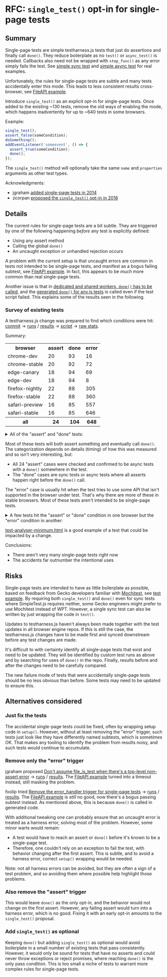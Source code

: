 # RFC: `single_test()` opt-in for single-page tests

## Summary

Single-page tests are simple testharness.js tests that just do assertions and finally call `done()`. They reduce boilerplate as no `test()` or `async_test()` is needed. Callbacks also need not be wrapped with `step_func()` as any error simply fails the test. See [simple sync test](https://github.com/web-platform-tests/wpt/blob/ded00e006a083cacc108e8a1e92963fe7b15de4e/mediacapture-streams/MediaDevices-SecureContext.html) and [simple async test](https://github.com/web-platform-tests/wpt/blob/87d9cd16b9b4992649dc2ea1ecb3261f163e9184/html/webappapis/timers/negative-setinterval.html) for real examples.

Unfortunately, the rules for single-page tests are subtle and many tests accidentally enter this mode. This leads to less consistent results cross-browser, see [FileAPI example](https://wpt.fyi/results/FileAPI/url/url-format.any.worker.html?run_id=312160003&run_id=306970005&run_id=321820002&run_id=319900004).

Introduce `single_test()` as an explicit opt-in for single-page tests. Once added to the existing ~130 tests, remove the old ways of enabling the mode, which happens inadvertently for up to ~640 tests in some browsers.

Example:
```js
single_test();
assert_false(someCondition);
doSomething();
addEventListener('someevent', () => {
  assert_true(someCondition);
  done();
});
```

The `single_test()` method will optionally take the same `name` and `properties` arguments as other test types.

Acknowledgments:
- jgraham [added single-page tests in 2014](https://github.com/w3c/testharness.js/pull/67)
- zcorpan [proposed the `single_test()` opt-in in 2018](https://github.com/web-platform-tests/wpt/pull/11364)

## Details

The current rules for single-page tests are a bit subtle. They are triggered by one of the following happening _before_ any test is explicitly defined:
- Using any assert method
- Calling the global `done()`
- An uncaught exception or unhandled rejection occurs

A problem with the current setup is that uncaught errors are common in tests not intended to be single-page tests, and manifest as a bogus failing subtest, see [FileAPI example](https://wpt.fyi/results/FileAPI/url/url-format.any.worker.html?run_id=312160003&run_id=306970005&run_id=321820002&run_id=319900004). In fact, this appears to be *much* more common than real single-page tests.

Another issue is that in [dedicated and shared workers, `done()` has to be called](https://web-platform-tests.org/writing-tests/testharness-api.html#determining-when-all-tests-are-complete), and the [generated `done()` for any.js tests](https://github.com/web-platform-tests/wpt/blob/b683b48465900b5585bf08ee4b6c25b219944333/tools/serve/serve.py#L292-L304) is called even if the test script failed. This explains some of the results seen in the following.

### Survey of existing tests

A testharness.js change was prepared to find which conditions were hit: [commit](https://github.com/web-platform-tests/wpt/commit/76dec5fd7efc0d681bea894aa39dbbd5eaff084b) &rarr; [runs](https://wpt.fyi/runs?sha=76dec5fd7efc0d681bea894aa39dbbd5eaff084b&max-count=10) / [results](https://wpt.fyi/results/?run_id=310440006&run_id=297430002&run_id=287730001&run_id=297450002&run_id=314200005&run_id=306940004&run_id=312100003&run_id=314200002) &rarr; [script](https://gist.github.com/foolip/b630c0432ed1a35f0758dd9d01b1fb1b) &rarr; [raw stats](https://gist.github.com/foolip/7fa72c00a3d355710ee58a6521682db6).

Summary:

<table>
  <tr>
    <th>browser
    <th>assert
    <th>done
    <th>error
  <tr>
    <td>chrome-dev
    <td>20
    <td>93
    <td>16
  <tr>
    <td>chrome-stable
    <td>20
    <td>92
    <td>72
  <tr>
    <td>edge-canary
    <td>18
    <td>94
    <td>69
  <tr>
    <td>edge-dev
    <td>18
    <td>94
    <td>8
  <tr>
    <td>firefox-nightly
    <td>22
    <td>88
    <td>305
  <tr>
    <td>firefox-stable
    <td>22
    <td>88
    <td>360
  <tr>
    <td>safari-preview
    <td>16
    <td>85
    <td>557
  <tr>
    <td>safari-stable
    <td>16
    <td>85
    <td>646
  <tr>
    <th>all
    <th>24
    <th>104
    <th>648
</table>

<details>
<summary>All of the "assert" and "done" tests:</summary>

```
assert /html/semantics/document-metadata/the-meta-element/pragma-directives/attr-meta-http-equiv-refresh/allow-scripts-flag-changing-1.html
assert /html/semantics/document-metadata/the-meta-element/pragma-directives/attr-meta-http-equiv-refresh/allow-scripts-flag-changing-2.html
assert /html/semantics/document-metadata/the-meta-element/pragma-directives/attr-meta-http-equiv-refresh/not-in-shadow-tree.html
assert /html/semantics/embedded-content/media-elements/ready-states/autoplay-with-slow-text-tracks.html
assert /html/semantics/embedded-content/the-iframe-element/srcdoc_change_hash.html
assert /html/semantics/embedded-content/the-img-element/update-src-complete.html
assert /html/webappapis/timers/negative-settimeout.html
assert /navigation-timing/nav2_test_navigation_type_backforward.html
assert /preload/download-resources.html
assert /preload/link-header-on-subresource.html
assert /preload/link-header-preload.html
assert /preload/link-header-preload-imagesrcset.html
assert /preload/link-header-preload-nonce.html
assert /preload/onerror-event.html
assert /preload/onload-event.html
assert /preload/preload-csp.sub.html
assert /preload/preload-default-csp.sub.html
assert /preload/preload-with-type.html
assert /preload/single-download-late-used-preload.html
assert /webaudio/the-audio-api/the-analysernode-interface/test-analyser-minimum.html
assert /webaudio/the-audio-api/the-analysernode-interface/test-analyser-output.html
assert /webaudio/the-audio-api/the-analysernode-interface/test-analyser-scale.html
assert /workers/constructors/SharedWorker/URLMismatchError.htm
assert /workers/shared-worker-name-via-options.html
done /content-security-policy/script-src/scripthash-default-src.sub.html
done /content-security-policy/style-src/stylehash-default-src.sub.html
done /css/css-lists/nested-list-with-list-style-type-none.html
done /css/css-shapes/shape-outside/shape-image/gradients/shape-outside-radial-gradient-001.html
done /css/css-shapes/shape-outside/shape-image/gradients/shape-outside-radial-gradient-002.html
done /css/css-shapes/shape-outside/shape-image/gradients/shape-outside-radial-gradient-003.html
done /css/css-shapes/shape-outside/shape-image/gradients/shape-outside-radial-gradient-004.html
done /css/css-shapes/spec-examples/shape-outside-010.html
done /css/css-shapes/spec-examples/shape-outside-011.html
done /css/css-shapes/spec-examples/shape-outside-012.html
done /css/css-shapes/spec-examples/shape-outside-013.html
done /css/css-shapes/spec-examples/shape-outside-014.html
done /css/css-shapes/spec-examples/shape-outside-015.html
done /css/css-shapes/spec-examples/shape-outside-016.html
done /css/css-shapes/spec-examples/shape-outside-017.html
done /css/css-shapes/spec-examples/shape-outside-018.html
done /css/css-shapes/spec-examples/shape-outside-019.html
done /custom-elements/parser/parser-fallsback-to-unknown-element.html
done /dom/nodes/Element-getElementsByTagName-change-document-HTMLNess.html
done /fetch/content-length/content-length.html
done /fetch/corb/script-js-mislabeled-as-html-nosniff.sub.html
done /fetch/corb/script-js-mislabeled-as-html.sub.html
done /fetch/corb/script-resource-with-nonsniffable-types.tentative.sub.html
done /fetch/corb/style-css-mislabeled-as-html-nosniff.sub.html
done /fetch/corb/style-css-mislabeled-as-html.sub.html
done /fetch/corb/style-css-with-json-parser-breaker.sub.html
done /fetch/corb/style-html-correctly-labeled.sub.html
done /fetch/images/canvas-remote-read-remote-image-redirect.html
done /FileAPI/url/multi-global-origin-serialization.sub.html
done /html/browsers/browsing-the-web/navigating-across-documents/source/navigate-child-function-parent.html
done /html/browsers/browsing-the-web/navigating-across-documents/source/navigate-child-src-about-blank.html
done /html/rendering/non-replaced-elements/flow-content-0/dialog-display.html
done /html/rendering/non-replaced-elements/margin-collapsing-quirks/multicol-quirks-mode.html
done /html/rendering/non-replaced-elements/margin-collapsing-quirks/multicol-standards-mode.html
done /html/rendering/non-replaced-elements/tables/table-vspace-hspace.html
done /html/rendering/non-replaced-elements/tables/table-vspace-hspace-s.html
done /html/rendering/non-replaced-elements/the-page/iframe-marginwidth-marginheight.html
done /html/semantics/document-metadata/the-meta-element/pragma-directives/attr-meta-http-equiv-refresh/allow-scripts-flag-changing-1.html
done /html/semantics/document-metadata/the-meta-element/pragma-directives/attr-meta-http-equiv-refresh/allow-scripts-flag-changing-2.html
done /html/semantics/document-metadata/the-meta-element/pragma-directives/attr-meta-http-equiv-refresh/dynamic-append.html
done /html/semantics/document-metadata/the-meta-element/pragma-directives/attr-meta-http-equiv-refresh/remove-from-document.html
done /html/semantics/embedded-content/the-iframe-element/move_iframe_in_dom_01.html
done /html/semantics/embedded-content/the-iframe-element/move_iframe_in_dom_02.html
done /html/semantics/embedded-content/the-iframe-element/move_iframe_in_dom_03.html
done /html/semantics/embedded-content/the-iframe-element/move_iframe_in_dom_04.html
done /html/semantics/embedded-content/the-img-element/data-url.html
done /html/semantics/embedded-content/the-img-element/srcset/avoid-reload-on-resize.html
done /html/semantics/embedded-content/the-img-element/update-src-complete.html
done /html/semantics/forms/autofocus/not-on-first-task.html
done /html/semantics/scripting-1/the-script-element/module/charset-02.html
done /html/semantics/scripting-1/the-script-element/module/error-and-slow-dependency.html
done /html/webappapis/scripting/processing-model-2/window-onerror-parse-error.html
done /html/webappapis/scripting/processing-model-2/window-onerror-runtime-error.html
done /html/webappapis/scripting/processing-model-2/window-onerror-runtime-error-throw.html
done /html/webappapis/timers/negative-setinterval.html
done /html/webappapis/timers/type-long-setinterval.html
done /html/webappapis/timers/type-long-settimeout.html
done /import-maps/imported/parsing-addresses.tentative.html
done /import-maps/imported/parsing-schema.tentative.html
done /import-maps/imported/parsing-scope-keys.tentative.html
done /import-maps/imported/parsing-specifier-keys.tentative.html
done /import-maps/imported/resolving-builtins.tentative.html
done /import-maps/imported/resolving-not-yet-implemented.tentative.html
done /import-maps/imported/resolving-scopes.tentative.html
done /import-maps/imported/resolving.tentative.html
done /infrastructure/browsers/firefox/prefs.html
done /infrastructure/testdriver/file_upload.sub.html
done /mediacapture-streams/MediaDevices-SecureContext.html
done /navigation-timing/nav2_test_document_open.html
done /navigation-timing/nav2_test_document_replaced.html
done /navigation-timing/nav2_test_navigate_within_document.html
done /navigation-timing/nav2_test_navigation_type_reload.html
done /navigation-timing/nav2_test_redirect_chain_xserver_partial_opt_in.html
done /navigation-timing/nav2_test_redirect_server.html
done /navigation-timing/nav2_test_redirect_xserver.html
done /server-timing/navigation_timing_idl.https.html
done /server-timing/resource_timing_idl.https.html
done /webaudio/the-audio-api/the-analysernode-interface/test-analyser-scale.html
done /WebCryptoAPI/derive_bits_keys/ecdh_bits.https.any.worker.html
done /WebCryptoAPI/derive_bits_keys/ecdh_keys.https.any.worker.html
done /WebCryptoAPI/derive_bits_keys/hkdf.https.any.worker.html?1001-2000
done /WebCryptoAPI/derive_bits_keys/hkdf.https.any.worker.html?1-1000
done /WebCryptoAPI/derive_bits_keys/hkdf.https.any.worker.html?2001-3000
done /WebCryptoAPI/derive_bits_keys/hkdf.https.any.worker.html?3001-last
done /WebCryptoAPI/derive_bits_keys/pbkdf2.https.any.worker.html?1001-2000
done /WebCryptoAPI/derive_bits_keys/pbkdf2.https.any.worker.html?1-1000
done /WebCryptoAPI/derive_bits_keys/pbkdf2.https.any.worker.html?2001-3000
done /WebCryptoAPI/derive_bits_keys/pbkdf2.https.any.worker.html?3001-4000
done /WebCryptoAPI/derive_bits_keys/pbkdf2.https.any.worker.html?4001-5000
done /WebCryptoAPI/derive_bits_keys/pbkdf2.https.any.worker.html?5001-6000
done /WebCryptoAPI/derive_bits_keys/pbkdf2.https.any.worker.html?6001-7000
done /WebCryptoAPI/derive_bits_keys/pbkdf2.https.any.worker.html?7001-8000
done /WebCryptoAPI/derive_bits_keys/pbkdf2.https.any.worker.html?8001-last
done /webmessaging/without-ports/020.html
done /webmessaging/without-ports/021.html
done /webmessaging/with-ports/020.html
done /webmessaging/with-ports/021.html
done /workers/constructors/SharedWorker/URLMismatchError.htm
done /workers/interfaces/WorkerGlobalScope/close/incoming-message.html
done /workers/interfaces/WorkerGlobalScope/close/setInterval.html
done /workers/interfaces/WorkerGlobalScope/close/setTimeout.html
done /workers/semantics/multiple-workers/004.html
done /workers/semantics/navigation/001.html
done /workers/shared-worker-name-via-options.html
```
</details>

Most of these tests will both assert something and eventually call `done()`. The categorization depends on details (timing) of how this was measured and so isn't very interesting, but:
- All 24 "assert" cases were checked and confirmed to be async tests with a `done()` somewhere in the test.
- The "done" cases are sync tests or async tests where all asserts happen right before the `done()` call.

The "error" case is usually hit when the test tries to use some API that isn't supported in the browser under test. That's why there are more of these in stable browsers. Most of these tests aren't intended to be single-page tests.

<details>
<summary>A few tests hit the "assert" or "done" condition in one browser but the "error" condition in another:</summary>

- [/css/css-shapes/spec-examples/shape-outside-018.html](https://wpt.fyi/results/css/css-shapes/spec-examples/shape-outside-018.html?run_id=310440006&run_id=297430002&run_id=287730001&run_id=297450002&run_id=314200005&run_id=306940004&run_id=312100003&run_id=314200002) ([master](https://wpt.fyi/results/css/css-shapes/spec-examples/shape-outside-018.html?run_id=297370001&run_id=319840011&run_id=314120012&run_id=306900006&run_id=291680008&run_id=287670008&run_id=275610007&run_id=319850011))
- [/navigation-timing/nav2_test_document_open.html](https://wpt.fyi/results/navigation-timing/nav2_test_document_open.html?run_id=310440006&run_id=297430002&run_id=287730001&run_id=297450002&run_id=314200005&run_id=306940004&run_id=312100003&run_id=314200002) ([master](https://wpt.fyi/results/navigation-timing/nav2_test_document_open.html?run_id=297370001&run_id=319840011&run_id=314120012&run_id=306900006&run_id=291680008&run_id=287670008&run_id=275610007&run_id=319850011))
- [/navigation-timing/nav2_test_navigate_within_document.html](https://wpt.fyi/results/navigation-timing/nav2_test_navigate_within_document.html?run_id=310440006&run_id=297430002&run_id=287730001&run_id=297450002&run_id=314200005&run_id=306940004&run_id=312100003&run_id=314200002) ([master](https://wpt.fyi/results/navigation-timing/nav2_test_navigate_within_document.html?run_id=297370001&run_id=319840011&run_id=314120012&run_id=306900006&run_id=291680008&run_id=287670008&run_id=275610007&run_id=319850011))
- [/navigation-timing/nav2_test_navigation_type_backforward.html](https://wpt.fyi/results/navigation-timing/nav2_test_navigation_type_backforward.html?run_id=310440006&run_id=297430002&run_id=287730001&run_id=297450002&run_id=314200005&run_id=306940004&run_id=312100003&run_id=314200002) ([master](https://wpt.fyi/results/navigation-timing/nav2_test_navigation_type_backforward.html?run_id=297370001&run_id=319840011&run_id=314120012&run_id=306900006&run_id=291680008&run_id=287670008&run_id=275610007&run_id=319850011))
- [/navigation-timing/nav2_test_navigation_type_reload.html](https://wpt.fyi/results/navigation-timing/nav2_test_navigation_type_reload.html?run_id=310440006&run_id=297430002&run_id=287730001&run_id=297450002&run_id=314200005&run_id=306940004&run_id=312100003&run_id=314200002) ([master](https://wpt.fyi/results/navigation-timing/nav2_test_navigation_type_reload.html?run_id=297370001&run_id=319840011&run_id=314120012&run_id=306900006&run_id=291680008&run_id=287670008&run_id=275610007&run_id=319850011))
- [/navigation-timing/nav2_test_redirect_chain_xserver_partial_opt_in.html](https://wpt.fyi/results/navigation-timing/nav2_test_redirect_chain_xserver_partial_opt_in.html?run_id=310440006&run_id=297430002&run_id=287730001&run_id=297450002&run_id=314200005&run_id=306940004&run_id=312100003&run_id=314200002) ([master](https://wpt.fyi/results/navigation-timing/nav2_test_redirect_chain_xserver_partial_opt_in.html?run_id=297370001&run_id=319840011&run_id=314120012&run_id=306900006&run_id=291680008&run_id=287670008&run_id=275610007&run_id=319850011))
- [/navigation-timing/nav2_test_redirect_server.html](https://wpt.fyi/results/navigation-timing/nav2_test_redirect_server.html?run_id=310440006&run_id=297430002&run_id=287730001&run_id=297450002&run_id=314200005&run_id=306940004&run_id=312100003&run_id=314200002) ([master](https://wpt.fyi/results/navigation-timing/nav2_test_redirect_server.html?run_id=297370001&run_id=319840011&run_id=314120012&run_id=306900006&run_id=291680008&run_id=287670008&run_id=275610007&run_id=319850011))
- [/navigation-timing/nav2_test_redirect_xserver.html](https://wpt.fyi/results/navigation-timing/nav2_test_redirect_xserver.html?run_id=310440006&run_id=297430002&run_id=287730001&run_id=297450002&run_id=314200005&run_id=306940004&run_id=312100003&run_id=314200002) ([master](https://wpt.fyi/results/navigation-timing/nav2_test_redirect_xserver.html?run_id=297370001&run_id=319840011&run_id=314120012&run_id=306900006&run_id=291680008&run_id=287670008&run_id=275610007&run_id=319850011))
- [/server-timing/navigation_timing_idl.https.html](https://wpt.fyi/results/server-timing/navigation_timing_idl.https.html?run_id=310440006&run_id=297430002&run_id=287730001&run_id=297450002&run_id=314200005&run_id=306940004&run_id=312100003&run_id=314200002) ([master](https://wpt.fyi/results/server-timing/navigation_timing_idl.https.html?run_id=297370001&run_id=319840011&run_id=314120012&run_id=306900006&run_id=291680008&run_id=287670008&run_id=275610007&run_id=319850011))
- [/webaudio/the-audio-api/the-analysernode-interface/test-analyser-minimum.html](https://wpt.fyi/results/webaudio/the-audio-api/the-analysernode-interface/test-analyser-minimum.html?run_id=310440006&run_id=297430002&run_id=287730001&run_id=297450002&run_id=314200005&run_id=306940004&run_id=312100003&run_id=314200002) ([master](https://wpt.fyi/results/webaudio/the-audio-api/the-analysernode-interface/test-analyser-minimum.html?run_id=297370001&run_id=319840011&run_id=314120012&run_id=306900006&run_id=291680008&run_id=287670008&run_id=275610007&run_id=319850011))
- [/webaudio/the-audio-api/the-analysernode-interface/test-analyser-output.html](https://wpt.fyi/results/webaudio/the-audio-api/the-analysernode-interface/test-analyser-output.html?run_id=310440006&run_id=297430002&run_id=287730001&run_id=297450002&run_id=314200005&run_id=306940004&run_id=312100003&run_id=314200002) ([master](https://wpt.fyi/results/webaudio/the-audio-api/the-analysernode-interface/test-analyser-output.html?run_id=297370001&run_id=319840011&run_id=314120012&run_id=306900006&run_id=291680008&run_id=287670008&run_id=275610007&run_id=319850011))
- [/webaudio/the-audio-api/the-analysernode-interface/test-analyser-scale.html](https://wpt.fyi/results/webaudio/the-audio-api/the-analysernode-interface/test-analyser-scale.html?run_id=310440006&run_id=297430002&run_id=287730001&run_id=297450002&run_id=314200005&run_id=306940004&run_id=312100003&run_id=314200002) ([master](https://wpt.fyi/results/webaudio/the-audio-api/the-analysernode-interface/test-analyser-scale.html?run_id=297370001&run_id=319840011&run_id=314120012&run_id=306900006&run_id=291680008&run_id=287670008&run_id=275610007&run_id=319850011))
- [/WebCryptoAPI/derive_bits_keys/ecdh_bits.https.any.worker.html](https://wpt.fyi/results/WebCryptoAPI/derive_bits_keys/ecdh_bits.https.any.worker.html?run_id=310440006&run_id=297430002&run_id=287730001&run_id=297450002&run_id=314200005&run_id=306940004&run_id=312100003&run_id=314200002) ([master](https://wpt.fyi/results/WebCryptoAPI/derive_bits_keys/ecdh_bits.https.any.worker.html?run_id=297370001&run_id=319840011&run_id=314120012&run_id=306900006&run_id=291680008&run_id=287670008&run_id=275610007&run_id=319850011))
- [/WebCryptoAPI/derive_bits_keys/ecdh_keys.https.any.worker.html](https://wpt.fyi/results/WebCryptoAPI/derive_bits_keys/ecdh_keys.https.any.worker.html?run_id=310440006&run_id=297430002&run_id=287730001&run_id=297450002&run_id=314200005&run_id=306940004&run_id=312100003&run_id=314200002) ([master](https://wpt.fyi/results/WebCryptoAPI/derive_bits_keys/ecdh_keys.https.any.worker.html?run_id=297370001&run_id=319840011&run_id=314120012&run_id=306900006&run_id=291680008&run_id=287670008&run_id=275610007&run_id=319850011))
- [/workers/constructors/SharedWorker/URLMismatchError.htm](https://wpt.fyi/results/workers/constructors/SharedWorker/URLMismatchError.htm?run_id=310440006&run_id=297430002&run_id=287730001&run_id=297450002&run_id=314200005&run_id=306940004&run_id=312100003&run_id=314200002) ([master](https://wpt.fyi/results/workers/constructors/SharedWorker/URLMismatchError.htm?run_id=297370001&run_id=319840011&run_id=314120012&run_id=306900006&run_id=291680008&run_id=287670008&run_id=275610007&run_id=319850011))
- [/workers/semantics/multiple-workers/004.html](https://wpt.fyi/results/workers/semantics/multiple-workers/004.html?run_id=310440006&run_id=297430002&run_id=287730001&run_id=297450002&run_id=314200005&run_id=306940004&run_id=312100003&run_id=314200002) ([master](https://wpt.fyi/results/workers/semantics/multiple-workers/004.html?run_id=297370001&run_id=319840011&run_id=314120012&run_id=306900006&run_id=291680008&run_id=287670008&run_id=275610007&run_id=319850011))
- [/workers/shared-worker-name-via-options.html](https://wpt.fyi/results/workers/shared-worker-name-via-options.html?run_id=310440006&run_id=297430002&run_id=287730001&run_id=297450002&run_id=314200005&run_id=306940004&run_id=312100003&run_id=314200002) ([master](https://wpt.fyi/results/workers/shared-worker-name-via-options.html?run_id=297370001&run_id=319840011&run_id=314120012&run_id=306900006&run_id=291680008&run_id=287670008&run_id=275610007&run_id=319850011))
</details>

[test-analyser-minimum.html](https://wpt.fyi/results/webaudio/the-audio-api/the-analysernode-interface/test-analyser-minimum.html?run_id=297370001&run_id=319840011&run_id=314120012&run_id=306900006&run_id=291680008&run_id=287670008&run_id=275610007&run_id=319850011) is a good example of a test that could be impacted by a change.

Conclusions:
- There aren't very many single-page tests right now
- The accidents far outnumber the intentional uses

## Risks

Single-page tests are intended to have as little boilerplate as possible, based on feedback from Gecko developers familiar with [Mochitest](https://developer.mozilla.org/en-US/docs/Mozilla/Projects/Mochitest), see [test example](https://github.com/mozilla/gecko-dev/blob/01c6764830acaabafeec509f5512f8ef564d6964/dom/tests/mochitest/bugs/test_protochains.html). By requiring both `single_test()` and `done()` even for sync tests where SimpleTest.js requires neither, some Gecko engineers might prefer to use Mochitest instead of WPT. However, a single sync test can also be written by just wrapping the code in `test()`. 

Updates to testharness.js haven't always been made together with the test updates in all browser engine repos. If this is still the case, the testharness.js changes have to be made first and synced downstream before any test changes are made.

It's difficult to with certainty identify all single-page tests that exist and need to be updated. They will be identified by custom test runs as above and by searching for uses of `done()` in the repo. Finally, results before and after the changes need to be carefully compared.

The new failure mode of tests that were accidentally single-page tests should be no less obvious than before. Some tests may need to be updated to ensure this.

## Alternatives considered

### Just fix the tests

The accidental single-page tests could be fixed, often by wrapping setup code in `setup()`. However, without at least removing the "error" trigger, such tests just look like they have differently named subtests, which is sometimes OK. That makes any tooling to identify the problem from results noisy, and such tests would continue to accumulate.

### Remove only the "error" trigger

jgraham proposed [Don't assume file_is_test when there's a top-level non-assert error](https://github.com/web-platform-tests/wpt/pull/11024) &rarr; [runs](https://wpt.fyi/runs?sha=6137405db45618d2304e645bb26893490bb20a84&max-count=10) / [results](https://wpt.fyi/results/?run_id=318150001&run_id=303190007&run_id=318140006). The [FileAPI example](https://wpt.fyi/results/FileAPI/url/url-format.any.worker.html?run_id=318150001&run_id=303190007&run_id=318140006) turned into a timeout instead, still masking the problem.

foolip tried [Remove the error_handler trigger for single-page tests](https://github.com/web-platform-tests/wpt/commit/9cfe47650fd86a039effe162ab9ea039d329dbb3) &rarr; [runs](https://wpt.fyi/runs?sha=9cfe47650fd86a039effe162ab9ea039d329dbb3&max-count=10) / [results](https://wpt.fyi/results/?run_id=319960008&run_id=316100006&run_id=318120011). The [FileAPI example](https://wpt.fyi/results/FileAPI/url/url-format.any.worker.html?run_id=319960008&run_id=316100006&run_id=318120011) is _still_ no good, now there's a bogus passing subtest instead. As mentioned above, this is because `done()` is called in generated code.

With additional tweaking one can probably ensure that an uncaught error is treated as a harness error, solving most of the problem. However, some minor warts would remain:
- A test would have to reach an assert or `done()` before it's known to be a single-page test.
- Therefore, one couldn't rely on an exception to fail the test, with behavior changing after the first assert. This is subtle, and to avoid a harness error, correct `setup()` wrapping would be needed.

Note: not all harness errors can be avoided, but they are often a sign of a test problem, and so avoiding them where possible help highlight those problems.

### Also remove the "assert" trigger

This would leave `done()` as the only opt-in, and the behavior would not change on the first assert. However, any failing assert would turn into a harness error, which is no good. Fixing it with an early opt-in amounts to the `single_test()` proposal.

### Add `single_test()` as optional

Keeping `done()` but adding `single_test()` as optional would avoid boilerplate in a small number of existing tests that pass consistently. However, it would only be sound for tests that have no asserts and could never throw exceptions or reject promises, where reaching `done()` is the only pass condition. This is too small a niche of tests to warrant more complex rules for single-page tests.
